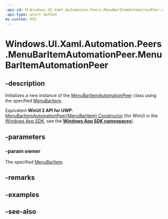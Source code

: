 ```yaml
---
-api-id: M:Windows.UI.Xaml.Automation.Peers.MenuBarItemAutomationPeer.#ctor(Windows.UI.Xaml.Controls.MenuBarItem)
-api-type: winrt method
ms.custom: RS5
---
```


<!-- Method syntax.
public MenuBarItemAutomationPeer.MenuBarItemAutomationPeer(MenuBarItem owner)
-->

# Windows.UI.Xaml.Automation.Peers.MenuBarItemAutomationPeer.MenuBarItemAutomationPeer

## -description

Initializes a new instance of the [MenuBarItemAutomationPeer](menubaritemautomationpeer.md) class using the specified [MenuBarItem](../windows.ui.xaml.controls/menubaritem.md).

Equivalent **WinUI 2 API for UWP**: [MenuBarItemAutomationPeer(MenuBarItem) Constructor](/windows/winui/api/microsoft.ui.xaml.automation.peers.menubaritemautomationpeer.-ctor) (for WinUI in the [Windows App SDK](/windows/apps/windows-app-sdk/), see the **[Windows App SDK namespaces](/windows/windows-app-sdk/api/winrt/)**).

## -parameters

### -param owner

The specified [MenuBarItem](../windows.ui.xaml.controls/menubaritem.md).

## -remarks

## -examples

## -see-also
